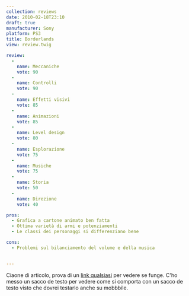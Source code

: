 ```yaml
---
collection: reviews
date: 2010-02-18T23:10
draft: true
manufacturer: Sony
platform: PS3
title: Borderlands
view: review.twig

review:
  -
    name: Meccaniche
    vote: 90
  -
    name: Controlli
    vote: 90
  -
    name: Effetti visivi
    vote: 85
  -
    name: Animazioni
    vote: 85
  -
    name: Level design
    vote: 80
  -
    name: Esplorazione
    vote: 75
  -
    name: Musiche
    vote: 75
  -
    name: Storia
    vote: 50
  -
    name: Direzione
    vote: 40

pros:
  - Grafica a cartone animato ben fatta
  - Ottima varietà di armi e potenziamenti
  - Le classi dei personaggi si differenziano bene

cons:
  - Problemi sul bilanciamento del volume e della musica


---
```




Ciaone di articolo, prova di un [link qualsiasi](http://www.google.com) per vedere se funge. C'ho messo un sacco de testo per vedere come si comporta con un sacco de testo visto che dovrei testarlo anche su mobbbile.
